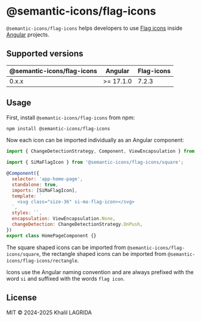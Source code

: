 # @semantic-icons/flag-icons

`@semantic-icons/flag-icons` helps developers to use [Flag icons](https://flagicons.lipis.dev) inside [Angular](https://angular.dev) projects.

## Supported versions

| @semantic-icons/flag-icons | Angular   | Flag-icons |
| -------------------------- | --------- | ---------- |
| 0.x.x                      | >= 17.1.0 | 7.2.3      |

## Usage

First, install `@semantic-icons/flag-icons` from npm:

```sh
npm install @semantic-icons/flag-icons
```

Now each icon can be imported individually as an Angular component:

```js
import { ChangeDetectionStrategy, Component, ViewEncapsulation } from '@angular/core';

import { SiMaFlagIcon } from '@semantic-icons/flag-icons/square';

@Component({
  selector: 'app-home-page',
  standalone: true,
  imports: [SiMaFlagIcon],
  template: `
    <svg class="size-36" si-ma-flag-icon></svg>
  `,
  styles: ``,
  encapsulation: ViewEncapsulation.None,
  changeDetection: ChangeDetectionStrategy.OnPush,
})
export class HomePageComponent {}
```

The square shaped icons can be imported from `@semantic-icons/flag-icons/square`, the rectangle shaped icons can be imported from `@semantic-icons/flag-icons/rectangle`.

Icons use the Angular naming convention and are always prefixed with the word `si` and suffixed with the words `flag icon`.

## License

MIT © 2024-2025 Khalil LAGRIDA
